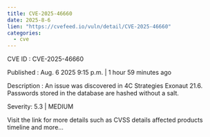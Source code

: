 ```yaml
--- 
title: CVE-2025-46660
date: 2025-8-6
lien: "https://cvefeed.io/vuln/detail/CVE-2025-46660"
categories:
  - cve
---
```


CVE ID : CVE-2025-46660

Published :  Aug. 6
2025
9:15 p.m. | 1 hour
59 minutes ago

Description : An issue was discovered in 4C Strategies Exonaut 21.6. Passwords
stored in the database
are hashed without a salt.

Severity: 5.3 | MEDIUM

Visit the link for more details
such as CVSS details
affected products
timeline
and more...
